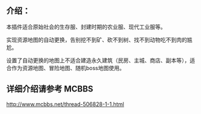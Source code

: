 ## 介绍：
本插件适合原始社会的生存服、封建时期的农业服、现代工业服等。

实现资源地图的自动更换，告别挖不到矿、砍不到树、找不到动物吃不到肉的尴尬。

设置了自动更换的地图上不适合建造永久建筑（民房、主城、商店、副本等），适合作为资源地图、冒险地图、随机boss地图使用。

## 详细介绍请参考 MCBBS
http://www.mcbbs.net/thread-506828-1-1.html
